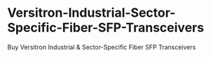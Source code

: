 # Versitron-Industrial-Sector-Specific-Fiber-SFP-Transceivers
Buy Versitron Industrial &amp; Sector-Specific Fiber SFP Transceivers
